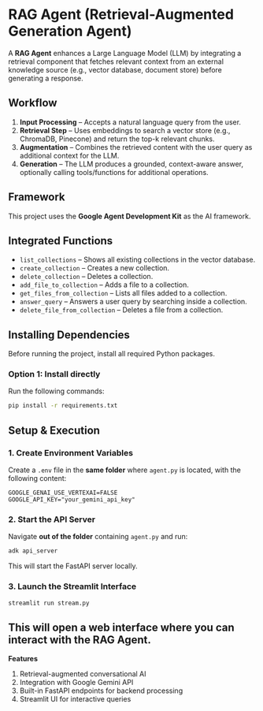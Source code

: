 # RAG Agent (Retrieval-Augmented Generation Agent)

A **RAG Agent** enhances a Large Language Model (LLM) by integrating a retrieval component that fetches relevant context from an external knowledge source (e.g., vector database, document store) before generating a response.

## Workflow
1. **Input Processing** – Accepts a natural language query from the user.
2. **Retrieval Step** – Uses embeddings to search a vector store (e.g., ChromaDB, Pinecone) and return the top-k relevant chunks.
3. **Augmentation** – Combines the retrieved content with the user query as additional context for the LLM.
4. **Generation** – The LLM produces a grounded, context-aware answer, optionally calling tools/functions for additional operations.

## Framework
This project uses the **Google Agent Development Kit** as the AI framework.

## Integrated Functions
- `list_collections` – Shows all existing collections in the vector database.
- `create_collection` – Creates a new collection.
- `delete_collection` – Deletes a collection.
- `add_file_to_collection` – Adds a file to a collection.
- `get_files_from_collection` – Lists all files added to a collection.
- `answer_query` – Answers a user query by searching inside a collection.
- `delete_file_from_collection` – Deletes a file from a collection.


## Installing Dependencies

Before running the project, install all required Python packages.

### Option 1: Install directly
Run the following commands:
```bash
pip install -r requirements.txt
```

## Setup & Execution

### 1. Create Environment Variables
Create a `.env` file in the **same folder** where `agent.py` is located, with the following content:
```env
GOOGLE_GENAI_USE_VERTEXAI=FALSE
GOOGLE_API_KEY="your_gemini_api_key"
```

### 2. Start the API Server
Navigate **out of the folder** containing `agent.py` and run:
```bash
adk api_server
```
This will start the FastAPI server locally.

### 3. Launch the Streamlit Interface
```bash
streamlit run stream.py
```
## This will open a web interface where you can interact with the RAG Agent.
**Features**
1. Retrieval-augmented conversational AI
2. Integration with Google Gemini API
3. Built-in FastAPI endpoints for backend processing
4. Streamlit UI for interactive queries
